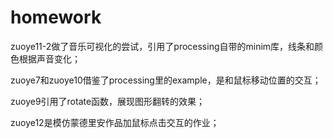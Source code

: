 # homework
zuoye11-2做了音乐可视化的尝试，引用了processing自带的minim库，线条和颜色根据声音变化；

zuoye7和zuoye10借鉴了processing里的example，是和鼠标移动位置的交互；

zuoye9引用了rotate函数，展现图形翻转的效果；

zuoye12是模仿蒙德里安作品加鼠标点击交互的作业；
